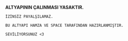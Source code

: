 **ALTYAPININ ÇALINMASI YASAKTIR.**
  
`İZİNSİZ PAYALŞILAMAZ.`
  
`BU ALTYAPI HAMZA VE SPACE TARAFINDAN HAZIRLANMIŞTIR.`
  
`SEVİLİYORSUNUZ <3`